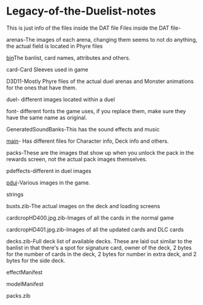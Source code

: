 # Legacy-of-the-Duelist-notes
This is just info of the files inside the DAT file
Files inside the DAT file-

arenas-The images of each arena, changing them seems to not do anything, the actual field is located in Phyre files

[bin](https://github.com/MoonlitDeath/Legacy-of-the-Duelist-notes/wiki/bin)The banlist, card names, attributes and others.

card-Card Sleeves used in game

D3D11-Mostly Phyre files of the actual duel arenas and Monster animations for the ones that have them. 

duel- different images located within a duel

font- different fonts the game uses, if you replace them, make sure they have the same name as original.

GeneratedSoundBanks-This has the sound effects and music

[main](https://github.com/MoonlitDeath/Legacy-of-the-Duelist-notes/wiki/main)- Has different files for Character info, Deck info and others.

packs-These are the images that show up when you unlock the pack in the rewards screen, not the actual pack images themselves.

pdeffects-different in duel images

[pdui](https://github.com/MoonlitDeath/Legacy-of-the-Duelist-notes/wiki/pdui)-Various images in the game.

strings

busts.zib-The actual images on the deck and loading screens

cardcropHD400.jpg.zib-Images of all the cards in the normal game

cardcropHD401.jpg.zib-Images of all the updated cards and DLC cards 

decks.zib-Full deck list of available decks. These are laid out similar to the banlist in that there's a spot for signature card, owner of the deck, 2 bytes for the number of cards in the deck, 2 bytes for number in extra deck, and 2 bytes for the side deck.

effectManifest

modelManifest

packs.zib
